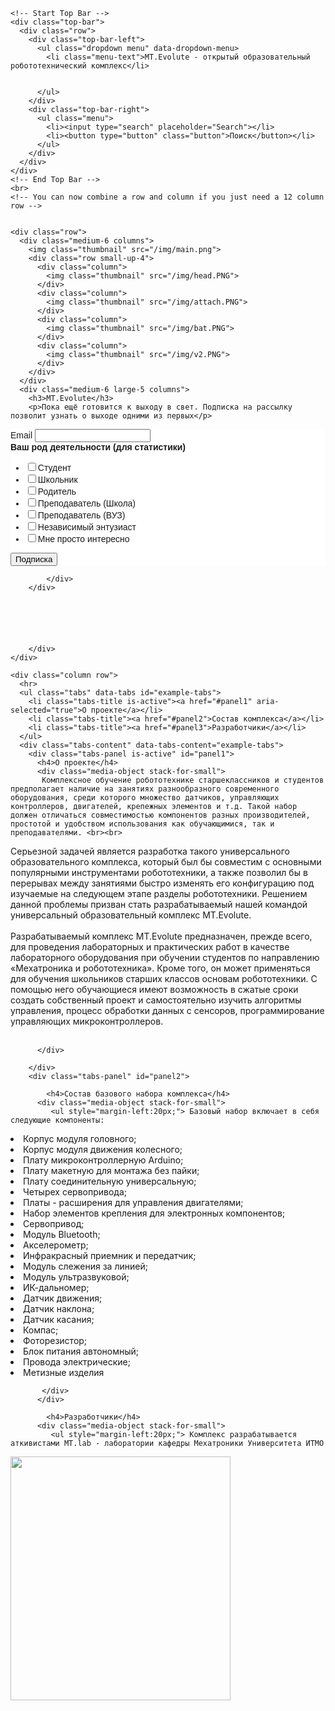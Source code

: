 <!doctype html>
<html class="no-js" lang="en">
  <head>
    <meta charset="utf-8" />
    <meta name="viewport" content="width=device-width, initial-scale=1.0" />
    <title>MT.Evolute | Доступная робототехника</title>
    <link rel="stylesheet" href="http://dhbhdrzi4tiry.cloudfront.net/cdn/sites/foundation.min.css">
  </head>
  <body>
    

    <!-- Start Top Bar -->
    <div class="top-bar">
      <div class="row">
        <div class="top-bar-left">
          <ul class="dropdown menu" data-dropdown-menu>
            <li class="menu-text">MT.Evolute - открытый образовательный робототехнический комплекс</li>
            
            
          </ul>
        </div>
        <div class="top-bar-right">
          <ul class="menu">
            <li><input type="search" placeholder="Search"></li>
            <li><button type="button" class="button">Поиск</button></li>
          </ul>
        </div>
      </div>
    </div>
    <!-- End Top Bar -->
    <br>
    <!-- You can now combine a row and column if you just need a 12 column row -->
    

    <div class="row">
      <div class="medium-6 columns">
        <img class="thumbnail" src="/img/main.png">
        <div class="row small-up-4">
          <div class="column">
            <img class="thumbnail" src="/img/head.PNG">
          </div>
          <div class="column">
            <img class="thumbnail" src="/img/attach.PNG">
          </div>
          <div class="column">
            <img class="thumbnail" src="/img/bat.PNG">
          </div>
          <div class="column">
            <img class="thumbnail" src="/img/v2.PNG">
          </div>
        </div>
      </div>
      <div class="medium-6 large-5 columns">
        <h3>MT.Evolute</h3>
        <p>Пока ещё готовится к выходу в свет. Подписка на рассылку позволит узнать о выходе одними из первых</p>
<div class="wrapper rounded6" id="templateContainer">
	

<!-- Begin MailChimp Signup Form -->
<link href="//cdn-images.mailchimp.com/embedcode/classic-10_7.css" rel="stylesheet" type="text/css">
<style type="text/css">
	#mc_embed_signup{background:#fff; clear:left; font:14px Helvetica,Arial,sans-serif; }
	/* Add your own MailChimp form style overrides in your site stylesheet or in this style block.
	   We recommend moving this block and the preceding CSS link to the HEAD of your HTML file. */
</style>
<div id="mc_embed_signup">
<form action="//mtevolute.us16.list-manage.com/subscribe/post?u=54243614c2c1d9c77cd6bfdf8&amp;id=dca52503e2" method="post" id="mc-embedded-subscribe-form" name="mc-embedded-subscribe-form" class="validate" target="_blank" novalidate>
    <div id="mc_embed_signup_scroll">
	

<div class="mc-field-group">
	<label for="mce-EMAIL">Email 
</label>
	<input type="email" value="" name="EMAIL" class="required email" id="mce-EMAIL">
</div>
<div class="mc-field-group input-group">
    <strong>Ваш род деятельности (для статистики) </strong>
    <ul><li><input type="checkbox" value="1" name="group[7][1]" id="mce-group[7]-7-0"><label for="mce-group[7]-7-0">Студент</label></li>
<li><input type="checkbox" value="2" name="group[7][2]" id="mce-group[7]-7-1"><label for="mce-group[7]-7-1">Школьник</label></li>
<li><input type="checkbox" value="4" name="group[7][4]" id="mce-group[7]-7-2"><label for="mce-group[7]-7-2">Родитель</label></li>
<li><input type="checkbox" value="8" name="group[7][8]" id="mce-group[7]-7-3"><label for="mce-group[7]-7-3">Преподаватель (Школа)</label></li>
<li><input type="checkbox" value="16" name="group[7][16]" id="mce-group[7]-7-4"><label for="mce-group[7]-7-4">Преподаватель (ВУЗ)</label></li>
<li><input type="checkbox" value="32" name="group[7][32]" id="mce-group[7]-7-5"><label for="mce-group[7]-7-5">Независимый энтузиаст</label></li>
<li><input type="checkbox" value="64" name="group[7][64]" id="mce-group[7]-7-6"><label for="mce-group[7]-7-6">Мне просто интересно</label></li>
</ul>
</div>
	<div id="mce-responses" class="clear">
		<div class="response" id="mce-error-response" style="display:none"></div>
		<div class="response" id="mce-success-response" style="display:none"></div>
	</div>    <!-- real people should not fill this in and expect good things - do not remove this or risk form bot signups-->
    <div style="position: absolute; left: -5000px;" aria-hidden="true"><input type="text" name="b_54243614c2c1d9c77cd6bfdf8_dca52503e2" tabindex="-1" value=""></div>
    <div class="clear"><input type="submit" value="Подписка" name="subscribe" id="mc-embedded-subscribe" class="button large expanded"></div>
    </div>
</form>
</div>
<script type='text/javascript' src='//s3.amazonaws.com/downloads.mailchimp.com/js/mc-validate.js'></script><script type='text/javascript'>(function($) {window.fnames = new Array(); window.ftypes = new Array();fnames[0]='EMAIL';ftypes[0]='email'; /*
 * Translated default messages for the $ validation plugin.
 * Locale: RU
 */
$.extend($.validator.messages, {
        required: "Это поле необходимо заполнить.",
        remote: "Пожалуйста, введите правильное значение.",
        email: "Пожалуйста, введите корректный адрес электронной почты.",
        url: "Пожалуйста, введите корректный URL.",
        date: "Пожалуйста, введите корректную дату.",
        dateISO: "Пожалуйста, введите корректную дату в формате ISO.",
        number: "Пожалуйста, введите число.",
        digits: "Пожалуйста, вводите только цифры.",
        creditcard: "Пожалуйста, введите правильный номер кредитной карты.",
        equalTo: "Пожалуйста, введите такое же значение ещё раз.",
        accept: "Пожалуйста, выберите файл с правильным расширением.",
        maxlength: $.validator.format("Пожалуйста, введите не больше {0} символов."),
        minlength: $.validator.format("Пожалуйста, введите не меньше {0} символов."),
        rangelength: $.validator.format("Пожалуйста, введите значение длиной от {0} до {1} символов."),
        range: $.validator.format("Пожалуйста, введите число от {0} до {1}."),
        max: $.validator.format("Пожалуйста, введите число, меньшее или равное {0}."),
        min: $.validator.format("Пожалуйста, введите число, большее или равное {0}.")
});}(jQuery));var $mcj = jQuery.noConflict(true);</script>
<!--End mc_embed_signup-->

   


		    </div>
		</div>

        
		
       

    
        </div>
    </div>

    <div class="column row">
      <hr>
      <ul class="tabs" data-tabs id="example-tabs">
        <li class="tabs-title is-active"><a href="#panel1" aria-selected="true">О проекте</a></li>
        <li class="tabs-title"><a href="#panel2">Состав комплекса</a></li>
		<li class="tabs-title"><a href="#panel3">Разработчики</a></li>
      </ul>
      <div class="tabs-content" data-tabs-content="example-tabs">
        <div class="tabs-panel is-active" id="panel1">
          <h4>О проекте</h4>
          <div class="media-object stack-for-small">
           Комплексное обучение робототехнике старшеклассников и студентов предполагает наличие на занятиях разнообразного современного оборудования, среди которого множество датчиков, управляющих контроллеров, двигателей, крепежных элементов и т.д. Такой набор должен отличаться совместимостью компонентов разных производителей, простотой и удобством использования как обучающимися, так и преподавателями. <br><br>
Серьезной задачей является разработка такого универсального образовательного комплекса, который был бы совместим с основными популярными инструментами робототехники, а также позволил бы в перерывах между занятиями быстро изменять его конфигурацию под изучаемые на следующем этапе разделы робототехники. Решением данной проблемы призван стать разрабатываемый нашей командой универсальный образовательный комплекс MT.Evolute. <br><br>
Разрабатываемый комплекс MT.Evolute предназначен, прежде всего, для проведения лабораторных и практических работ в качестве лабораторного оборудования при обучении студентов по направлению «Мехатроника и робототехника». Кроме того, он может применяться для обучения школьников старших классов основам робототехники. С помощью него обучающиеся имеют возможность в сжатые сроки создать собственный проект и самостоятельно изучить алгоритмы управления, процесс обработки данных с сенсоров, программирование управляющих микроконтроллеров. <br><br>

          </div>
          
        </div>
        <div class="tabs-panel" id="panel2">
          
            <h4>Состав базового набора комплекса</h4>
          <div class="media-object stack-for-small">
             <ul style="margin-left:20px;"> Базовый набор включает в себя следующие компоненты:
<li>Корпус модуля головного;
<li>Корпус модуля движения колесного;
<li>Плату микроконтроллерную Arduino;
<li>Плату макетную для монтажа без пайки;
<li>Плату соединительную универсальную;
<li>Четырех сервопривода;
<li>Платы - расширения для управления двигателями;
<li>Набор элементов крепления для электронных компонентов;
<li>Сервопривод;
<li>Модуль Bluetooth;
<li>Акселерометр;
<li>Инфракрасный приемник и передатчик;
<li>Модуль слежения за линией;
<li>Модуль ультразвуковой;
<li>ИК-дальномер;
<li>Датчик движения;
<li>Датчик наклона;
<li>Датчик касания;
<li>Компас;
<li>Фоторезистор;
<li>Блок питания автономный;
<li>Провода электрические;
<li>Метизные изделия

           </div>
          </div>
       
<div class="tabs-panel" id="panel3">
          
            <h4>Разработчики</h4>
          <div class="media-object stack-for-small">
             <ul style="margin-left:20px;"> Комплекс разрабатывается аткивистами MT.lab - лаборатории кафедры Мехатроники Университета ИТМО
<div class="column">
            <div class="column">
            <img  src="/img/mtlab.PNG" width="352" height="390">
          </div>
			<img  src="/img/mt.PNG" width=">
          </div>
          
          <div class="column">
            <img  src="/img/itmo_logo_white_rus.png" width="365" height="160">
          </div>
       
 
      </div>
    </div>
           
          </div>
        </div>
      </div>
    </div>
    <div class="row column">
      <hr>
      <ul class="menu">
        <li>MT.Evolute</li>

        <li class="float-right">Copyright 2017</li>
      </ul>
    </div>


    
    <script src="https://code.jquery.com/jquery-2.1.4.min.js"></script>
    <script src="http://dhbhdrzi4tiry.cloudfront.net/cdn/sites/foundation.js"></script>
    <script>
      $(document).foundation();
    </script>
  </body>
</html>


    
